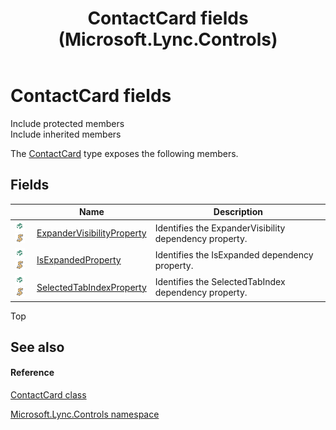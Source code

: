 ﻿---
title: ContactCard fields (Microsoft.Lync.Controls)
TOCTitle: ContactCard fields
ms:assetid: Fields.T:Microsoft.Lync.Controls.ContactCard_DI_3_UC_OCS14MrefLyncWPF
ms:mtpsurl: https://msdn.microsoft.com/en-us/library/microsoft.lync.controls.contactcard_di_3_uc_ocs14mreflyncwpf_fields(v=office.15)
ms:contentKeyID: 48598749
ms.date: 07/28/2014
mtps_version: v=office.15
---

# ContactCard fields

Include protected members  
Include inherited members  

The [ContactCard](contactcard-class-microsoft-lync-controls_1.md) type exposes the following members.

## Fields

<table>
<thead>
<tr class="header">
<th> </th>
<th>Name</th>
<th>Description</th>
</tr>
</thead>
<tbody>
<tr class="odd">
<td><img src="images/Hh380180.pubfield(Office.15).gif" title="Public field" alt="Public field" /><img src="images/Hh365030.static(Office.15).gif" title="Static member" alt="Static member" /></td>
<td><a href="contactcard-expandervisibilityproperty-field-microsoft-lync-controls_1.md">ExpanderVisibilityProperty</a></td>
<td>Identifies the ExpanderVisibility dependency property.</td>
</tr>
<tr class="even">
<td><img src="images/Hh380180.pubfield(Office.15).gif" title="Public field" alt="Public field" /><img src="images/Hh365030.static(Office.15).gif" title="Static member" alt="Static member" /></td>
<td><a href="contactcard-isexpandedproperty-field-microsoft-lync-controls_1.md">IsExpandedProperty</a></td>
<td>Identifies the IsExpanded dependency property.</td>
</tr>
<tr class="odd">
<td><img src="images/Hh380180.pubfield(Office.15).gif" title="Public field" alt="Public field" /><img src="images/Hh365030.static(Office.15).gif" title="Static member" alt="Static member" /></td>
<td><a href="contactcard-selectedtabindexproperty-field-microsoft-lync-controls_1.md">SelectedTabIndexProperty</a></td>
<td>Identifies the SelectedTabIndex dependency property.</td>
</tr>
</tbody>
</table>


Top

## See also

#### Reference

[ContactCard class](contactcard-class-microsoft-lync-controls_1.md)

[Microsoft.Lync.Controls namespace](microsoft-lync-controls-namespace_1.md)


